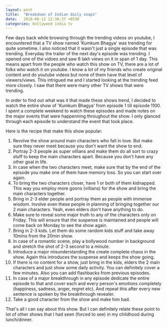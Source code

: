 ```yaml
---
layout: post
title:  "Breakdown of Indian daily soaps"
date:   2018-06-12 12:30:37 +0530
categories: bollywood india tv
---
```


Few days back while browsing through the trending videos on youtube, I encountered that a TV show named 'Kumkum Bhagya' was trending for quite sometime. I also noticed that it wasn't just a single episode that was trending. Everyday the trailer of the next day's episode was trending. I opened one of the vidoes and saw 6 lakh views on it in span of 1 day. This means apart from the people who watch this show on TV, there are a lot of folks who watch it on youtube. I know a lot of my friends who create original content and do youtube videos but none of them have that level of viewers/views. This intrigued me and I started looking at the trending feed more closely. I saw that there were many other TV shows that were trending.

In order to find out what was it that made these shows trend, I decided to watch the entire show of 'Kumkum Bhagya' from episode 1 till episode 1100. I spent a complete weekend to watch these episodes and made notes on the major events that were happenning throughout the show. I only glanced through each episode to understand the event that took place.

Here is the recipe that make this show popular:
1. Revolve the show around main characters who fall in love. But make sure they never meet because you don't want the show to end.
2. Portray 2-3 people as super villians and make them do all sort to crazy stuff to keep the main characters apart. Because you don't have any other goal in life.
3. In case when the two characters meet, make sure that by the end of the episode you make one of them have memory loss. So you can start over again.
4. To bring the two characters closer, have 1 or both of them kidnapped. This way you employ more goons (villians) for the show and bring the main characters together.
5. Bring in 2-3 elder people and portray them as people with immense wisdom. Involve even these people in planning of bringing together our 2 main characters. Yeah, even elders don't have anything to do.
6. Make sure to reveal some major truth to any of the characters only on Friday. This will ensure that the suspense is maintained and people will come back on Monday to see the show again.
7. Bring in 2-3 kids. Let them do some random kids stuff and take away 10mins from the 20min show.
8. In case of a romantic scene, play a bollywood number in background and stretch the shot of 2-3 second to a minute.
9. Introduce a major misunderstanding the create complete chaos in the show. Again this introduces the suspense and keeps the show going.
10. If there is no content for a show, just bring in the kids, elders the 2 main characters and just show some daily activity. You can definitely cover a few minutes. Also you can add flashbacks from previous episodes.
11. In case of a major breakthrough in any episode dedicate the entire episode to that and cover each and every person's emotions completely (happiness, sadness, anger, regret etc). And repeat this after every new sentence is spoken by the breakthrough revealer.
12. Take a good character from the show and make him bad.


That's all I can say about this show. But I can definitely relate these point to lot of other shows that I had seen (forced to see) in my childhood during lunch/dinner. 
